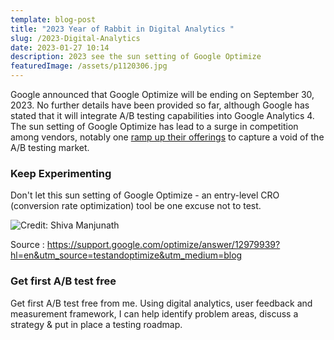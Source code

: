 ```yaml
---
template: blog-post
title: "2023 Year of Rabbit in Digital Analytics "
slug: /2023-Digital-Analytics
date: 2023-01-27 10:14
description: 2023 see the sun setting of Google Optimize
featuredImage: /assets/p1120306.jpg
---
```

Google announced that Google Optimize will be ending on September 30, 2023. No further details have been provided so far, although Google has stated that it will integrate A/B testing capabilities into Google Analytics 4. 
The sun setting of Google Optimize has lead to a surge in competition among vendors, notably one [ramp up their offerings](https://vwo.com/blog/launching-a-free-plan-of-vwo-testing-a-better-google-optimize/) to capture a void of the A/B testing market. 

### K﻿eep Experimenting

Don't let this sun setting of Google Optimize  - an entry-level CRO (conversion rate optimization) tool be one excuse not to test.

![](/assets/excuse-not-to-test.png "Credit: Shiva Manjunath")

S﻿ource : https://support.google.com/optimize/answer/12979939?hl=en&utm_source=testandoptimize&utm_medium=blog

### Get first A/B test free

Get first A/B test free from me. Using digital analytics, user feedback and measurement framework, I can help identify problem areas, discuss a strategy & put in place a testing roadmap.